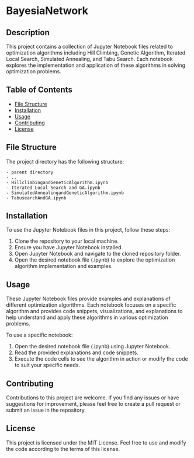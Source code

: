 # BayesiaNetwork

## Description
This project contains a collection of Jupyter Notebook files related to optimization algorithms including Hill Climbing, Genetic Algorithm, Iterated Local Search, Simulated Annealing, and Tabu Search. Each notebook explores the implementation and application of these algorithms in solving optimization problems.

## Table of Contents
- [File Structure](#file-structure)
- [Installation](#installation)
- [Usage](#usage)
- [Contributing](#contributing)
- [License](#license)

## File Structure
The project directory has the following structure:

```
- parent directory
- ..
- HillclimbingandGeneticAlgorithm.ipynb
- Iterated Local Search and GA.ipynb
- SimulatedAnnealingandGeneticAlgorithm.ipynb
- TabusearchAndGA.ipynb
```

## Installation
To use the Jupyter Notebook files in this project, follow these steps:
1. Clone the repository to your local machine.
2. Ensure you have Jupyter Notebook installed.
3. Open Jupyter Notebook and navigate to the cloned repository folder.
4. Open the desired notebook file (.ipynb) to explore the optimization algorithm implementation and examples.

## Usage
These Jupyter Notebook files provide examples and explanations of different optimization algorithms. Each notebook focuses on a specific algorithm and provides code snippets, visualizations, and explanations to help understand and apply these algorithms in various optimization problems.

To use a specific notebook:
1. Open the desired notebook file (.ipynb) using Jupyter Notebook.
2. Read the provided explanations and code snippets.
3. Execute the code cells to see the algorithm in action or modify the code to suit your specific needs.

## Contributing
Contributions to this project are welcome. If you find any issues or have suggestions for improvement, please feel free to create a pull request or submit an issue in the repository.

## License
This project is licensed under the <link>MIT License</link>. Feel free to use and modify the code according to the terms of this license.
